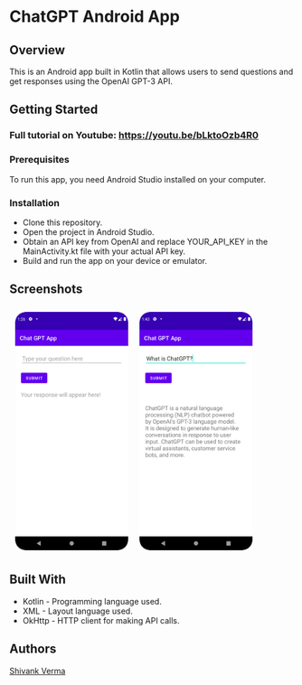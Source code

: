 # ChatGPT Android App

## Overview

This is an Android app built in Kotlin that allows users to send questions and get responses using the OpenAI GPT-3 API.

## Getting Started
### Full tutorial on Youtube: https://youtu.be/bLktoOzb4R0
### Prerequisites
To run this app, you need Android Studio installed on your computer.

### Installation
- Clone this repository.
- Open the project in Android Studio.
- Obtain an API key from OpenAI and replace YOUR_API_KEY in the MainActivity.kt file with your actual API key.
- Build and run the app on your device or emulator.

## Screenshots

[<img src="https://github.com/shivank8/ChatGPT_App/blob/master/Screenshot_1.png?raw=true" align="left"
width="200"
    hspace="10" vspace="10">](/readme/Wallabag%20Reading%20List.png)
[<img src="https://github.com/shivank8/ChatGPT_App/blob/master/Screenshot_3.png?raw=true" align="center"
width="200"
    hspace="10" vspace="10">](/readme/Wallabag%20Article%20View.png)

## Built With
- Kotlin - Programming language used.
- XML - Layout language used.
- OkHttp - HTTP client for making API calls.

## Authors
[Shivank Verma](https://www.linkedin.com/in/shivank8/)
